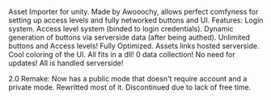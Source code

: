 Asset Importer for unity. Made by Awooochy, allows perfect comfyness for setting up access levels and fully networked buttons and UI.
Features:
Login system.
Access level system (binded to login credentials).
Dynamic generation of buttons via serverside data (after being authed).
Unlimited buttons and Access levels!
Fully Optimized.
Assets links hosted serverside.
Cool coloring of the UI.
All fits in a dll!
0 data collection!
No need for updates! All is handled serverside!

2.0 Remake:
Now has a public mode that doesn't require account and a private mode.
Rewritted most of it.
Discontinued due to lack of free time.
